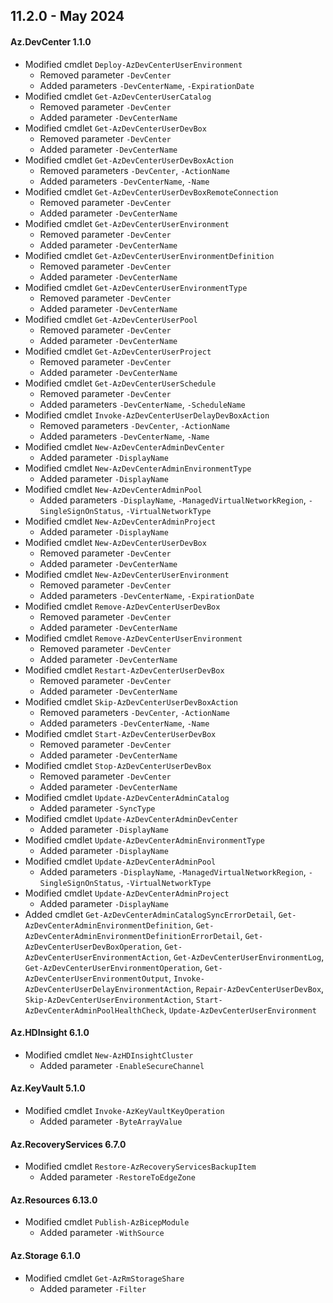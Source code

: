 ## 11.2.0 - May 2024
#### Az.DevCenter 1.1.0 
* Modified cmdlet `Deploy-AzDevCenterUserEnvironment`
   - Removed parameter `-DevCenter`
   - Added parameters `-DevCenterName`, `-ExpirationDate`
* Modified cmdlet `Get-AzDevCenterUserCatalog`
   - Removed parameter `-DevCenter`
   - Added parameter `-DevCenterName`
* Modified cmdlet `Get-AzDevCenterUserDevBox`
   - Removed parameter `-DevCenter`
   - Added parameter `-DevCenterName`
* Modified cmdlet `Get-AzDevCenterUserDevBoxAction`
   - Removed parameters `-DevCenter`, `-ActionName`
   - Added parameters `-DevCenterName`, `-Name`
* Modified cmdlet `Get-AzDevCenterUserDevBoxRemoteConnection`
   - Removed parameter `-DevCenter`
   - Added parameter `-DevCenterName`
* Modified cmdlet `Get-AzDevCenterUserEnvironment`
   - Removed parameter `-DevCenter`
   - Added parameter `-DevCenterName`
* Modified cmdlet `Get-AzDevCenterUserEnvironmentDefinition`
   - Removed parameter `-DevCenter`
   - Added parameter `-DevCenterName`
* Modified cmdlet `Get-AzDevCenterUserEnvironmentType`
   - Removed parameter `-DevCenter`
   - Added parameter `-DevCenterName`
* Modified cmdlet `Get-AzDevCenterUserPool`
   - Removed parameter `-DevCenter`
   - Added parameter `-DevCenterName`
* Modified cmdlet `Get-AzDevCenterUserProject`
   - Removed parameter `-DevCenter`
   - Added parameter `-DevCenterName`
* Modified cmdlet `Get-AzDevCenterUserSchedule`
   - Removed parameter `-DevCenter`
   - Added parameters `-DevCenterName`, `-ScheduleName`
* Modified cmdlet `Invoke-AzDevCenterUserDelayDevBoxAction`
   - Removed parameters `-DevCenter`, `-ActionName`
   - Added parameters `-DevCenterName`, `-Name`
* Modified cmdlet `New-AzDevCenterAdminDevCenter`
   - Added parameter `-DisplayName`
* Modified cmdlet `New-AzDevCenterAdminEnvironmentType`
   - Added parameter `-DisplayName`
* Modified cmdlet `New-AzDevCenterAdminPool`
   - Added parameters `-DisplayName`, `-ManagedVirtualNetworkRegion`, `-SingleSignOnStatus`, `-VirtualNetworkType`
* Modified cmdlet `New-AzDevCenterAdminProject`
   - Added parameter `-DisplayName`
* Modified cmdlet `New-AzDevCenterUserDevBox`
   - Removed parameter `-DevCenter`
   - Added parameter `-DevCenterName`
* Modified cmdlet `New-AzDevCenterUserEnvironment`
   - Removed parameter `-DevCenter`
   - Added parameters `-DevCenterName`, `-ExpirationDate`
* Modified cmdlet `Remove-AzDevCenterUserDevBox`
   - Removed parameter `-DevCenter`
   - Added parameter `-DevCenterName`
* Modified cmdlet `Remove-AzDevCenterUserEnvironment`
   - Removed parameter `-DevCenter`
   - Added parameter `-DevCenterName`
* Modified cmdlet `Restart-AzDevCenterUserDevBox`
   - Removed parameter `-DevCenter`
   - Added parameter `-DevCenterName`
* Modified cmdlet `Skip-AzDevCenterUserDevBoxAction`
   - Removed parameters `-DevCenter`, `-ActionName`
   - Added parameters `-DevCenterName`, `-Name`
* Modified cmdlet `Start-AzDevCenterUserDevBox`
   - Removed parameter `-DevCenter`
   - Added parameter `-DevCenterName`
* Modified cmdlet `Stop-AzDevCenterUserDevBox`
   - Removed parameter `-DevCenter`
   - Added parameter `-DevCenterName`
* Modified cmdlet `Update-AzDevCenterAdminCatalog`
   - Added parameter `-SyncType`
* Modified cmdlet `Update-AzDevCenterAdminDevCenter`
   - Added parameter `-DisplayName`
* Modified cmdlet `Update-AzDevCenterAdminEnvironmentType`
   - Added parameter `-DisplayName`
* Modified cmdlet `Update-AzDevCenterAdminPool`
   - Added parameters `-DisplayName`, `-ManagedVirtualNetworkRegion`, `-SingleSignOnStatus`, `-VirtualNetworkType`
* Modified cmdlet `Update-AzDevCenterAdminProject`
   - Added parameter `-DisplayName`
* Added cmdlet `Get-AzDevCenterAdminCatalogSyncErrorDetail`, `Get-AzDevCenterAdminEnvironmentDefinition`, `Get-AzDevCenterAdminEnvironmentDefinitionErrorDetail`, `Get-AzDevCenterUserDevBoxOperation`, `Get-AzDevCenterUserEnvironmentAction`, `Get-AzDevCenterUserEnvironmentLog`, `Get-AzDevCenterUserEnvironmentOperation`, `Get-AzDevCenterUserEnvironmentOutput`, `Invoke-AzDevCenterUserDelayEnvironmentAction`, `Repair-AzDevCenterUserDevBox`, `Skip-AzDevCenterUserEnvironmentAction`, `Start-AzDevCenterAdminPoolHealthCheck`, `Update-AzDevCenterUserEnvironment`
#### Az.HDInsight 6.1.0 
* Modified cmdlet `New-AzHDInsightCluster`
   - Added parameter `-EnableSecureChannel`
#### Az.KeyVault 5.1.0 
* Modified cmdlet `Invoke-AzKeyVaultKeyOperation`
   - Added parameter `-ByteArrayValue`
#### Az.RecoveryServices 6.7.0 
* Modified cmdlet `Restore-AzRecoveryServicesBackupItem`
   - Added parameter `-RestoreToEdgeZone`
#### Az.Resources 6.13.0 
* Modified cmdlet `Publish-AzBicepModule`
   - Added parameter `-WithSource`
#### Az.Storage 6.1.0 
* Modified cmdlet `Get-AzRmStorageShare`
   - Added parameter `-Filter`

